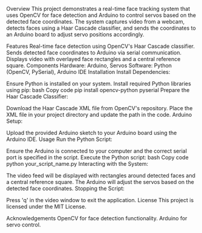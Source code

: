 Overview
This project demonstrates a real-time face tracking system that uses OpenCV for face detection and Arduino to control servos based on the detected face coordinates. The system captures video from a webcam, detects faces using a Haar Cascade classifier, and sends the coordinates to an Arduino board to adjust servo positions accordingly.

Features
Real-time face detection using OpenCV's Haar Cascade classifier.
Sends detected face coordinates to Arduino via serial communication.
Displays video with overlayed face rectangles and a central reference square.
Components
Hardware: Arduino, Servos
Software: Python (OpenCV, PySerial), Arduino IDE
Installation
Install Dependencies:

Ensure Python is installed on your system.
Install required Python libraries using pip:
bash
Copy code
pip install opencv-python pyserial
Prepare the Haar Cascade Classifier:

Download the Haar Cascade XML file from OpenCV's repository.
Place the XML file in your project directory and update the path in the code.
Arduino Setup:

Upload the provided Arduino sketch to your Arduino board using the Arduino IDE.
Usage
Run the Python Script:

Ensure the Arduino is connected to your computer and the correct serial port is specified in the script.
Execute the Python script:
bash
Copy code
python your_script_name.py
Interacting with the System:

The video feed will be displayed with rectangles around detected faces and a central reference square.
The Arduino will adjust the servos based on the detected face coordinates.
Stopping the Script:

Press 'q' in the video window to exit the application.
License
This project is licensed under the MIT License.

Acknowledgements
OpenCV for face detection functionality.
Arduino for servo control.
